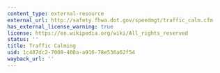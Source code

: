 ```yaml
---
content_type: external-resource
external_url: http://safety.fhwa.dot.gov/speedmgt/traffic_calm.cfm
has_external_license_warning: true
license: https://en.wikipedia.org/wiki/All_rights_reserved
status: ''
title: Traffic Calming
uid: 1c487dc2-7008-400a-a916-78e536a62f54
wayback_url: ''
---
```

